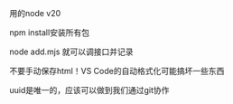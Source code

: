 用的node v20

npm install安装所有包

node add.mjs 就可以调接口并记录

不要手动保存html！VS Code的自动格式化可能搞坏一些东西

uuid是唯一的，应该可以做到我们通过git协作
